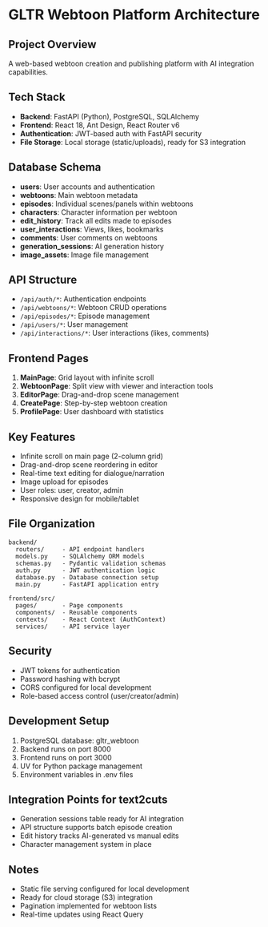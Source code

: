 # GLTR Webtoon Platform Architecture

## Project Overview
A web-based webtoon creation and publishing platform with AI integration capabilities.

## Tech Stack
- **Backend**: FastAPI (Python), PostgreSQL, SQLAlchemy
- **Frontend**: React 18, Ant Design, React Router v6
- **Authentication**: JWT-based auth with FastAPI security
- **File Storage**: Local storage (static/uploads), ready for S3 integration

## Database Schema
- **users**: User accounts and authentication
- **webtoons**: Main webtoon metadata
- **episodes**: Individual scenes/panels within webtoons
- **characters**: Character information per webtoon
- **edit_history**: Track all edits made to episodes
- **user_interactions**: Views, likes, bookmarks
- **comments**: User comments on webtoons
- **generation_sessions**: AI generation history
- **image_assets**: Image file management

## API Structure
- `/api/auth/*`: Authentication endpoints
- `/api/webtoons/*`: Webtoon CRUD operations
- `/api/episodes/*`: Episode management
- `/api/users/*`: User management
- `/api/interactions/*`: User interactions (likes, comments)

## Frontend Pages
1. **MainPage**: Grid layout with infinite scroll
2. **WebtoonPage**: Split view with viewer and interaction tools
3. **EditorPage**: Drag-and-drop scene management
4. **CreatePage**: Step-by-step webtoon creation
5. **ProfilePage**: User dashboard with statistics

## Key Features
- Infinite scroll on main page (2-column grid)
- Drag-and-drop scene reordering in editor
- Real-time text editing for dialogue/narration
- Image upload for episodes
- User roles: user, creator, admin
- Responsive design for mobile/tablet

## File Organization
```
backend/
  routers/     - API endpoint handlers
  models.py    - SQLAlchemy ORM models
  schemas.py   - Pydantic validation schemas
  auth.py      - JWT authentication logic
  database.py  - Database connection setup
  main.py      - FastAPI application entry

frontend/src/
  pages/       - Page components
  components/  - Reusable components
  contexts/    - React Context (AuthContext)
  services/    - API service layer
```

## Security
- JWT tokens for authentication
- Password hashing with bcrypt
- CORS configured for local development
- Role-based access control (user/creator/admin)

## Development Setup
1. PostgreSQL database: gltr_webtoon
2. Backend runs on port 8000
3. Frontend runs on port 3000
4. UV for Python package management
5. Environment variables in .env files

## Integration Points for text2cuts
- Generation sessions table ready for AI integration
- API structure supports batch episode creation
- Edit history tracks AI-generated vs manual edits
- Character management system in place

## Notes
- Static file serving configured for local development
- Ready for cloud storage (S3) integration
- Pagination implemented for webtoon lists
- Real-time updates using React Query